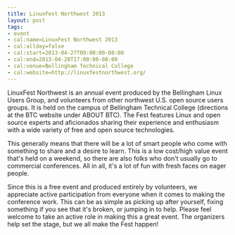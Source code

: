 ```yaml
---
title: LinuxFest Northwest 2013
layout: post
tags:
- event
- cal:name=LinuxFest Northwest 2013
- cal:allday=false
- cal:start=2013-04-27T09:00:00-08:00
- cal:end=2013-04-28T17:00:00-08:00
- cal:venue=Bellingham Technical College
- cal:website=http://linuxfestnorthwest.org/
---
```


LinuxFest Northwest is an annual event produced by the Bellingham Linux Users Group, and volunteers from other northwest U.S. open source users groups. It is held on the campus of Bellingham Technical College (directions at the BTC website under ABOUT BTC). The Fest features Linux and open source experts and aficionados sharing their experience and enthusiasm with a wide variety of free and open source technologies.

This generally means that there will be a lot of smart people who come with something to share and a desire to learn. This is a low cost/high value event that's held on a weekend, so there are also folks who don't usually go to commercial conferences. All in all, it's a lot of fun with fresh faces on eager people.

Since this is a free event and produced entirely by volunteers, we appreciate active participation from everyone when it comes to making the conference work. This can be as simple as picking up after yourself, fixing something if you see that it's broken, or jumping in to help. Please feel welcome to take an active role in making this a great event. The organizers help set the stage, but we all make the Fest happen!
